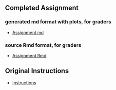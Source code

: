 
## Completed Assignment

### generated md format with plots, for graders

* [Assignment  md](https://github.com/Liondance/RepData_PeerAssessment1/blob/master/PA1_template.md)

### source Rmd format, for graders

* [Assignment Rmd](https://github.com/Liondance/RepData_PeerAssessment1/blob/master/PA1_template.Rmd)

## Original Instructions

* [Instructions](https://github.com/Liondance/RepData_PeerAssessment1/blob/master/Instructions.md)
